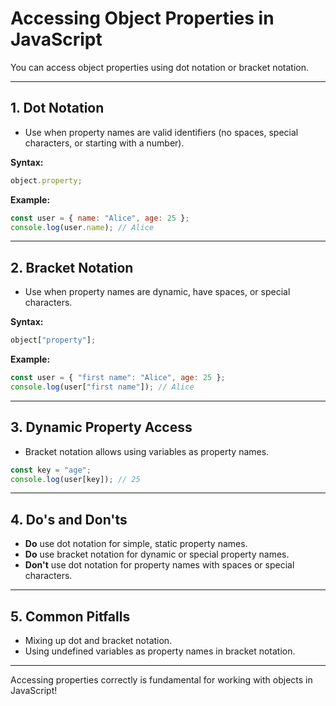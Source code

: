 # Accessing Object Properties in JavaScript

You can access object properties using dot notation or bracket notation.

---

## 1. Dot Notation

- Use when property names are valid identifiers (no spaces, special characters, or starting with a number).

**Syntax:**

```js
object.property;
```

**Example:**

```js
const user = { name: "Alice", age: 25 };
console.log(user.name); // Alice
```

---

## 2. Bracket Notation

- Use when property names are dynamic, have spaces, or special characters.

**Syntax:**

```js
object["property"];
```

**Example:**

```js
const user = { "first name": "Alice", age: 25 };
console.log(user["first name"]); // Alice
```

---

## 3. Dynamic Property Access

- Bracket notation allows using variables as property names.

```js
const key = "age";
console.log(user[key]); // 25
```

---

## 4. Do's and Don'ts

- **Do** use dot notation for simple, static property names.
- **Do** use bracket notation for dynamic or special property names.
- **Don't** use dot notation for property names with spaces or special characters.

---

## 5. Common Pitfalls

- Mixing up dot and bracket notation.
- Using undefined variables as property names in bracket notation.

---

Accessing properties correctly is fundamental for working with objects in JavaScript!
